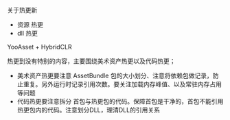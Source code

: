 关于热更新


- 资源 热更
- dll 热更


YooAsset + HybridCLR


热更到没有特别的内容，主要围绕美术资产热更以及代码热更；

- 美术资产热更要注意 AssetBundle 包的大小划分、注意将依赖包做记录，防止重复。另外运行时记录引用次数。要关注加载内存峰值、以及常驻内存占用等问题
- 代码热更要注意拆分 首包与热更包的代码。保障首包是干净的，首包不能引用热更包内的代码。注意划分DLL，理清DLL的引用关系